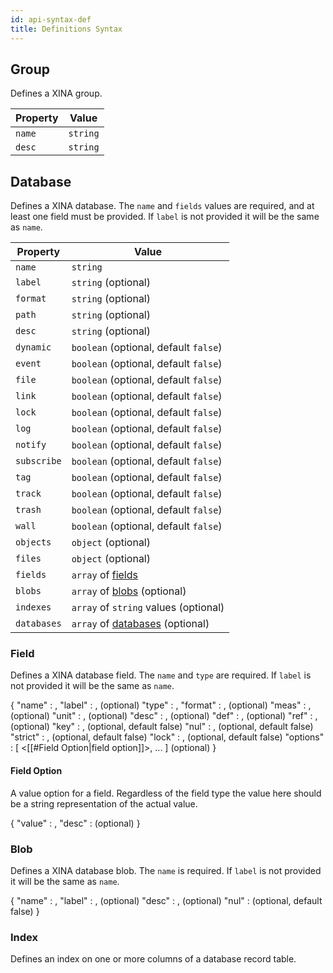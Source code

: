 ```yaml
---
id: api-syntax-def
title: Definitions Syntax 
---
```


## Group

Defines a XINA group.

| Property   | Value                               |
|------------|-------------------------------------|
| `name`     | `string`                            |
| `desc`     | `string`                            |

## Database

Defines a XINA database. The `name` and `fields` values are required, and at least one field must be provided. If
`label` is not provided it will be the same as `name`.

| Property     | Value                                        |
|--------------|----------------------------------------------|
| `name`       | `string`                                     |
| `label`      | `string` (optional)                          |
| `format`     | `string` (optional)                          |
| `path`       | `string` (optional)                          |
| `desc`       | `string` (optional)                          |
| `dynamic`    | `boolean` (optional, default `false`)        |
| `event`      | `boolean` (optional, default `false`)        |
| `file`       | `boolean` (optional, default `false`)        |
| `link`       | `boolean` (optional, default `false`)        |
| `lock`       | `boolean` (optional, default `false`)        |
| `log`        | `boolean` (optional, default `false`)        |
| `notify`     | `boolean` (optional, default `false`)        |
| `subscribe`  | `boolean` (optional, default `false`)        |
| `tag`        | `boolean` (optional, default `false`)        |
| `track`      | `boolean` (optional, default `false`)        |
| `trash`      | `boolean` (optional, default `false`)        |
| `wall`       | `boolean` (optional, default `false`)        |
| `objects`    | `object` (optional)                          |
| `files`      | `object` (optional)                          |
| `fields`     | `array` of [fields](#field)                  |
| `blobs`      | `array` of [blobs](#blob) (optional)         |
| `indexes`    | `array` of `string` values (optional)        |
| `databases`  | `array` of [databases](#database) (optional) |

### Field

Defines a XINA database field. The <code>name</code> and <code>type</code> are required. If <code>label</code> is not provided it will be the same as <code>name</code>.

 {
  "name"    : <string>,
  "label"   : <string>,  (optional)
  "type"    : <string>,
  "format"  : <string>,  (optional)
  "meas"    : <string>,  (optional)
  "unit"    : <string>,  (optional)
  "desc"    : <string>,  (optional)
  "def"     : <string>,  (optional)
  "ref"     : <string>,  (optional)
  "key"     : <boolean>, (optional, default false)
  "nul"     : <boolean>, (optional, default false)
  "strict"  : <boolean>, (optional, default false)
  "lock"    : <boolean>, (optional, default false)
  "options" : [ <[[#Field Option|field option]]>, ... ] (optional)
 }

#### Field Option

A value option for a field. Regardless of the field type the value here should be a string representation of the actual value.

 {
  "value" : <string>,
  "desc"  : <string>  (optional)
 }

### Blob

Defines a XINA database blob. The <code>name</code> is required. If <code>label</code> is not provided it will be the same as <code>name</code>.

 {
  "name"    : <string>,
  "label"   : <string>, (optional)
  "desc"    : <string>, (optional)
  "nul"     : <boolean> (optional, default false)
 }

### Index

Defines an index on one or more columns of a database record table.



